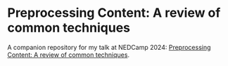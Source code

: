 # Preprocessing Content: A review of common techniques

A companion repository for my talk at NEDCamp 2024: [Preprocessing Content: A review of common techniques](https://sonfd.notion.site/Preprocessing-Content-A-Review-of-Common-Techniques-2c209378589f4f76acc9b45549ae76ca).
